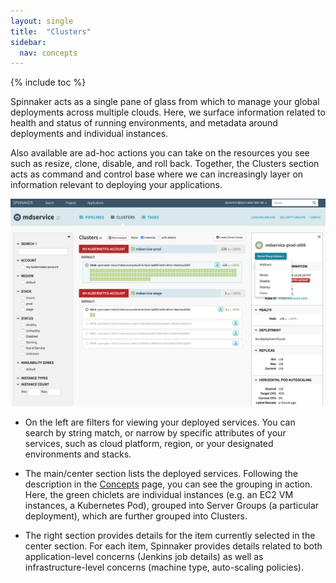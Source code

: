 ```yaml
---
layout: single
title:  "Clusters"
sidebar:
  nav: concepts
---
```


{% include toc %}

Spinnaker acts as a single pane of glass from which to manage your global deployments across multiple clouds. Here, we surface information related to health and status of running environments, and metadata around deployments and individual instances.

Also available are ad-hoc actions you can take on the resources you see such as resize, clone, disable, and roll back. Together, the Clusters section acts as command and control base where we can increasingly layer on information relevant to deploying your applications.

<!-- TODO(stevenkim): better screenshot with multi-cloud, multi-region -->
![](clusters.png)

* On the left are filters for viewing your deployed services. You can search by string match, or narrow by specific attributes of your services, such as cloud platform, region, or your designated environments and stacks.

* The main/center section lists the deployed services. Following the description in the [Concepts](/concepts/) page, you can see the grouping in action. Here, the green chiclets are individual instances (e.g. an EC2 VM instances, a Kubernetes Pod), grouped into Server Groups (a particular deployment), which are further grouped into Clusters.

* The right section provides details for the item currently selected in the center section. For each item, Spinnaker provides details related to both application-level concerns (Jenkins job details) as well as infrastructure-level concerns (machine type, auto-scaling policies).
